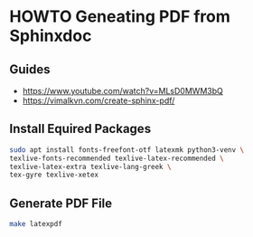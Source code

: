 # HOWTO Geneating PDF from Sphinxdoc

## Guides

* https://www.youtube.com/watch?v=MLsD0MWM3bQ
* https://vimalkvn.com/create-sphinx-pdf/

## Install Equired Packages

```bash
sudo apt install fonts-freefont-otf latexmk python3-venv \
texlive-fonts-recommended texlive-latex-recommended \
texlive-latex-extra texlive-lang-greek \
tex-gyre texlive-xetex
```

## Generate PDF File

```bash
make latexpdf
```
